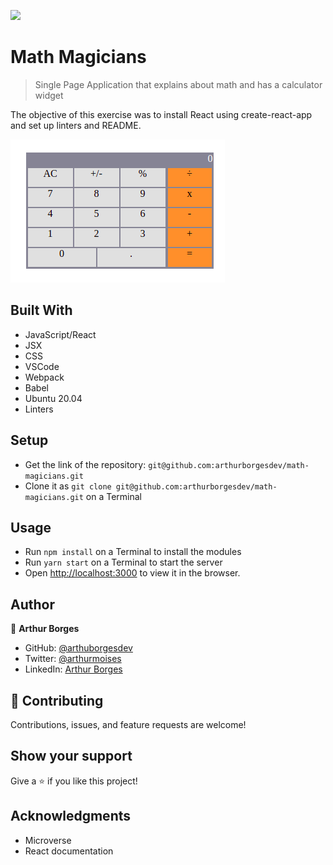![](https://img.shields.io/badge/Microverse-blueviolet)

# Math Magicians

> Single Page Application that explains about math and has a calculator widget

The objective of this exercise was to install React using create-react-app and set up linters and README. 

![screenshot](./screenshot.png)


## Built With

- JavaScript/React
- JSX
- CSS
- VSCode
- Webpack
- Babel
- Ubuntu 20.04
- Linters

## Setup

- Get the link of the repository: `git@github.com:arthurborgesdev/math-magicians.git`
- Clone it as `git clone git@github.com:arthurborgesdev/math-magicians.git` on a Terminal

## Usage

- Run `npm install` on a Terminal to install the modules
- Run `yarn start` on a Terminal to start the server 
- Open [http://localhost:3000](http://localhost:3000) to view it in the browser.

## Author

👤 **Arthur Borges**

- GitHub: [@arthuborgesdev](https://github.com/arthurborgesdev)
- Twitter: [@arthurmoises](https://twitter.com/arthurmoises)
- LinkedIn: [Arthur Borges](https://linkedin.com/in/arthurmoises)

## 🤝 Contributing

Contributions, issues, and feature requests are welcome!

## Show your support

Give a ⭐️ if you like this project!

## Acknowledgments

- Microverse
- React documentation